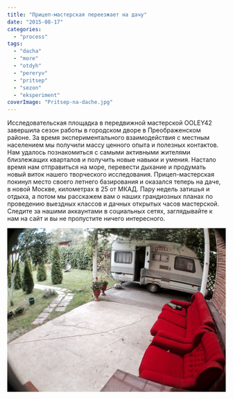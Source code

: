 ```yaml
---
title: "Прицеп-мастерская переезжает на дачу"
date: "2015-08-17"
categories:
  - "process"
tags:
  - "dacha"
  - "more"
  - "otdyh"
  - "pereryv"
  - "pritsep"
  - "sezon"
  - "eksperiment"
coverImage: "Pritsep-na-dache.jpg"
---
```


Исследовательская площадка в передвижной мастерской OOLEY42 завершила сезон работы в городском дворе в Преображенском районе. За время экспериментального взаимодействия с местным населением мы получили массу ценного опыта и полезных контактов. Нам удалось познакомиться с самыми активными жителями близлежащих кварталов и получить новые навыки и умения. Настало время нам отправиться на море, перевести дыхание и продумать новый виток нашего творческого исследования. Прицеп-мастерская покинул место своего летнего базирования и оказался теперь на даче, в новой Москве, километрах в 25 от МКАД. Пару недель затишья и отдыха, а потом мы расскажем вам о наших грандиозных планах по проведению выездных классов и дачных открытых часов мастерской. Следите за нашими аккаунтами в социальных сетях, заглядывайте к нам на сайт и вы не пропустите ничего интересного.

![Прицеп на даче](./images/Pritsep-na-dache.jpg)

